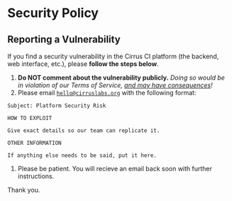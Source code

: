 # Security Policy

## Reporting a Vulnerability

If you find a security vulnerability in the Cirrus CI platform (the backend, web interface, etc.), please **follow the steps below**.

1. **Do NOT comment about the vulnerability publicly.** *Doing so would be in violation of our Terms of Service, [and may have consequences](https://cirrus-ci.org/legal/terms/#cancellation-and-termination)!*
1. Please email [`hello@cirruslabs.org`](mailto:hello@cirruslabs.org) with the following format:

  ```none
  Subject: Platform Security Risk
  
  HOW TO EXPLOIT

  Give exact details so our team can replicate it.

  OTHER INFORMATION

  If anything else needs to be said, put it here.
  ```

1. Please be patient. You will recieve an email back soon with further instructions.

Thank you.
